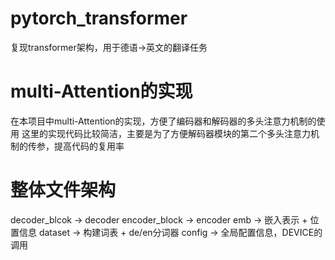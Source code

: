 # pytorch_transformer
复现transformer架构，用于德语->英文的翻译任务

# multi-Attention的实现
在本项目中multi-Attention的实现，方便了编码器和解码器的多头注意力机制的使用
这里的实现代码比较简洁，主要是为了方便解码器模块的第二个多头注意力机制的传参，提高代码的复用率

# 整体文件架构
decoder_blcok -> decoder
encoder_block -> encoder
emb -> 嵌入表示 + 位置信息
dataset -> 构建词表 + de/en分词器
config -> 全局配置信息，DEVICE的调用
